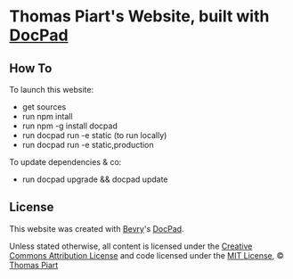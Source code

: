 # Thomas Piart's Website, built with [DocPad](http://docpad.org)

## How To

To launch this website:
- get sources
- run npm intall
- run npm -g install docpad
- run docpad run -e static (to run locally)
- run docpad run -e static,production

To update dependencies & co:
- run docpad upgrade && docpad update

## License

This website was created with [Bevry](http://bevry.me "Visit Website")'s [DocPad](http://docpad.org "Visit on GitHub").

Unless stated otherwise, all content is licensed under the [Creative Commons Attribution License](http://creativecommons.org/licenses/by/3.0/ "Visit Website") and code licensed under the [MIT License](http://creativecommons.org/licenses/MIT/ "Visit Website"), © [Thomas Piart](http://tpî.eu "Visit Website")